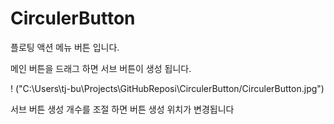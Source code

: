 # CirculerButton

플로팅 액션 메뉴 버튼 입니다.

메인 버튼을 드래그 하면 서브 버튼이 생성 됩니다.

! ("C:\Users\tj-bu\Projects\GitHubReposi\CirculerButton/CirculerButton.jpg")

서브 버튼 생성 개수를 조절 하면 버튼 생성 위치가 변경됩니다